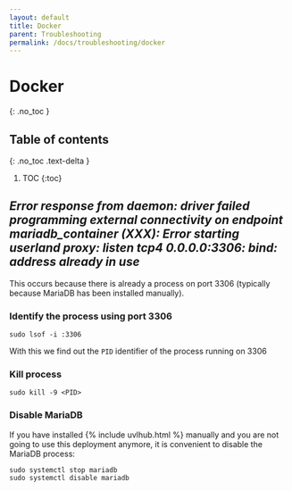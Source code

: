 ```yaml
---
layout: default
title: Docker
parent: Troubleshooting
permalink: /docs/troubleshooting/docker
---
```


# Docker
{: .no_toc }

## Table of contents
{: .no_toc .text-delta }

1. TOC
{:toc}

## *Error response from daemon: driver failed programming external connectivity on endpoint mariadb_container (XXX): Error starting userland proxy: listen tcp4 0.0.0.0:3306: bind: address already in use*

This occurs because there is already a process on port 3306 (typically because MariaDB has been installed manually).

### Identify the process using port 3306

```
sudo lsof -i :3306
```

With this we find out the `PID` identifier of the process running on 3306

### Kill process

```
sudo kill -9 <PID>
```

### Disable MariaDB

If you have installed {% include uvlhub.html %} manually and you are not going to use this deployment anymore, it is convenient to disable the MariaDB process:

```
sudo systemctl stop mariadb
sudo systemctl disable mariadb
```